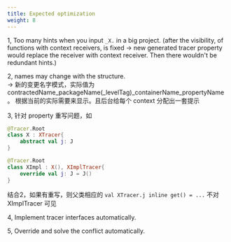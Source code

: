 ```yaml
---
title: Expected optimization
weight: 8
---
```


1, Too many hints when you input `_X.` in a big project.
(after the visibility, of functions with context receivers, is fixed -> new generated tracer
property would replace the receiver with context receiver. Then there wouldn't be redundant
hints.)

2, names may change with the structure.  
-> 新的变更名字模式，实际值为 contractedName_packageName(_levelTag)_containerName_propertyName。
根据当前的实际需要来显示。且后台给每个 context 分配出一套提示

3, 针对 property 重写问题，如
```kotlin
@Tracer.Root
class X : XTracer{
    abstract val j: J  
} 

@Tracer.Root
class XImpl : X(), XImplTracer{
    override val j: J = J()
}
```
结合2，如果有重写，则父类相应的 `val XTracer.j inline get() = ...` 不对 XImplTracer 可见

4, Implement tracer interfaces automatically.

5, Override and solve the conflict automatically.